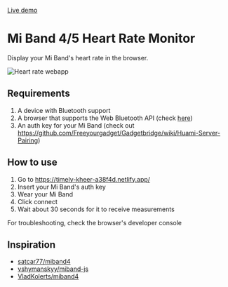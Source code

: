 [Live demo](https://timely-kheer-a38f4d.netlify.app/)

# Mi Band 4/5 Heart Rate Monitor

Display your Mi Band's heart rate in the browser.

![Heart rate webapp](img/screenshot.png)

## Requirements

1. A device with Bluetooth support
2. A browser that supports the Web Bluetooth API (check [here](https://caniuse.com/web-bluetooth))
3. An auth key for your Mi Band (check out https://github.com/Freeyourgadget/Gadgetbridge/wiki/Huami-Server-Pairing)

## How to use

1. Go to https://timely-kheer-a38f4d.netlify.app/
2. Insert your Mi Band's auth key
3. Wear your Mi Band
3. Click connect
4. Wait about 30 seconds for it to receive measurements

For troubleshooting, check the browser's developer console

## Inspiration

- [satcar77/miband4](https://github.com/satcar77/miband4)
- [vshymanskyy/miband-js](https://github.com/vshymanskyy/miband-js)
- [VladKolerts/miband4](https://github.com/VladKolerts/miband4)
